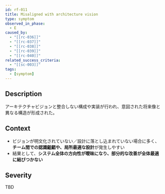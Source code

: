 ```yaml
---
id: rf-011
title: Misaligned with architecture vision
type: symptom
observed_in_phase:
  - E
caused_by:
  - "[[rc-036]]"
  - "[[rc-037]]"
  - "[[rc-038]]"
  - "[[rc-039]]"
  - "[[rc-040]]"
related_success_criteria:
  - "[[sc-003]]"
tags:
  - [symptom]
---
```


## Description
アーキテクチャビジョンと整合しない構成や実装が行われ、意図された将来像と異なる構造が形成された。

## Context
- ビジョンが明文化されていない／設計に落とし込まれていない場合に多く、**チーム間での認識齟齬や、局所最適な設計**が発生しやすい  
- 結果として、**システム全体の方向性が曖昧になり、部分的な改善が全体最適に結びつかない**

## Severity
TBD
